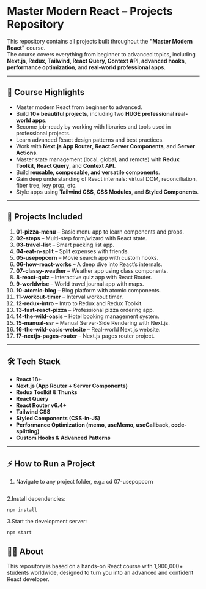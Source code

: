 # Master Modern React – Projects Repository

This repository contains all projects built throughout the **"Master Modern React"** course.  
The course covers everything from beginner to advanced topics, including **Next.js, Redux, Tailwind, React Query, Context API, advanced hooks, performance optimization**, and **real-world professional apps**.

---

## 🚀 **Course Highlights**
- Master modern React from beginner to advanced.
- Build **10+ beautiful projects**, including two **HUGE professional real-world apps**.
- Become job-ready by working with libraries and tools used in professional projects.
- Learn advanced React design patterns and best practices.
- Work with **Next.js App Router**, **React Server Components**, and **Server Actions**.
- Master state management (local, global, and remote) with **Redux Toolkit**, **React Query**, and **Context API**.
- Build **reusable, composable, and versatile components**.
- Gain deep understanding of React internals: virtual DOM, reconciliation, fiber tree, key prop, etc.
- Style apps using **Tailwind CSS**, **CSS Modules**, and **Styled Components**.

---

## 📂 **Projects Included**

1. **01-pizza-menu** – Basic menu app to learn components and props.  
2. **02-steps** – Multi-step form/wizard with React state.  
3. **03-travel-list** – Smart packing list app.  
4. **04-eat-n-split** – Split expenses with friends.  
5. **05-usepopcorn** – Movie search app with custom hooks.  
6. **06-how-react-works** – A deep dive into React’s internals.  
7. **07-classy-weather** – Weather app using class components.  
8. **8-react-quiz** – Interactive quiz app with React Router.  
9. **9-worldwise** – World travel journal app with maps.  
10. **10-atomic-blog** – Blog platform with atomic components.  
11. **11-workout-timer** – Interval workout timer.  
12. **12-redux-intro** – Intro to Redux and Redux Toolkit.  
13. **13-fast-react-pizza** – Professional pizza ordering app.  
14. **14-the-wild-oasis** – Hotel booking management system.  
15. **15-manual-ssr** – Manual Server-Side Rendering with Next.js.  
16. **16-the-wild-oasis-website** – Real-world Next.js website.  
17. **17-nextjs-pages-router** – Next.js pages router project.

---

## 🛠 **Tech Stack**
- **React 18+**  
- **Next.js (App Router + Server Components)**  
- **Redux Toolkit & Thunks**  
- **React Query**  
- **React Router v6.4+**  
- **Tailwind CSS**  
- **Styled Components (CSS-in-JS)**  
- **Performance Optimization (memo, useMemo, useCallback, code-splitting)**  
- **Custom Hooks & Advanced Patterns**

---

## ⚡ **How to Run a Project**
1. Navigate to any project folder, e.g.:
cd 07-usepopcorn
   ```bash


2.Install dependencies:
```
npm install
```

3.Start the development server:
```
npm start
```
   
## 👨‍💻 About
This repository is based on a hands-on React course with 1,900,000+ students worldwide, designed to turn you into an advanced and confident React developer.
